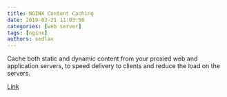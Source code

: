 ```yaml
---
title: NGINX Content Caching
date: 2019-03-21 11:03:58
categories: [web server]
tags: [nginx]
authors: sedlav
---
```

        
Cache both static and dynamic content from your proxied web and application servers, to speed delivery to clients and reduce the load on the servers.

[Link](https://docs.nginx.com/nginx/admin-guide/content-cache/content-caching/)
